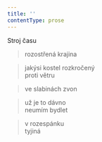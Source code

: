 ```yaml
---
title: ''
contentType: prose
---
```


Stroj času

> rozostřená krajina

> jakýsi kostel rozkročený  
> proti větru

> ve slabinách zvon

> už je to dávno  
> neumím bydlet

> v rozespánku  
> tyjiná
